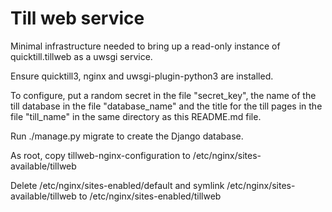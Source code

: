 Till web service
================

Minimal infrastructure needed to bring up a read-only instance of
quicktill.tillweb as a uwsgi service.

Ensure quicktill3, nginx and uwsgi-plugin-python3 are installed.

To configure, put a random secret in the file "secret_key", the name
of the till database in the file "database_name" and the title for the
till pages in the file "till_name" in the same directory as this
README.md file.

Run ./manage.py migrate to create the Django database.

As root, copy tillweb-nginx-configuration to
/etc/nginx/sites-available/tillweb

Delete /etc/nginx/sites-enabled/default and symlink
/etc/nginx/sites-available/tillweb to /etc/nginx/sites-enabled/tillweb
